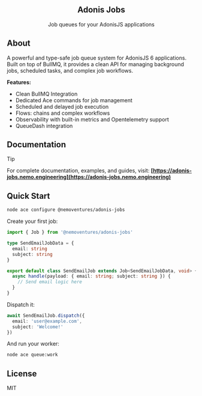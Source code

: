 <div align="center">
  <h2><b>Adonis Jobs</b></h2>
  <p>Job queues for your AdonisJS applications</p>
</div>

## About

A powerful and type-safe job queue system for AdonisJS 6 applications. Built on top of BullMQ, it provides a clean API for managing background jobs, scheduled tasks, and complex job workflows.

**Features:**
- Clean BullMQ Integration
- Dedicated Ace commands for job management
- Scheduled and delayed job execution
- Flows: chains and complex workflows
- Observability with built-in metrics and Opentelemetry support
- QueueDash integration

## Documentation

> [!TIP]
> For complete documentation, examples, and guides, visit: **[https://adonis-jobs.nemo.engineering](https://adonis-jobs.nemo.engineering)**

## Quick Start

```bash
node ace configure @nemoventures/adonis-jobs
```

Create your first job:

```typescript
import { Job } from '@nemoventures/adonis-jobs'

type SendEmailJobData = {
  email: string
  subject: string
}

export default class SendEmailJob extends Job<SendEmailJobData, void> {
  async handle(payload: { email: string; subject: string }) {
    // Send email logic here
  }
}
```

Dispatch it:

```typescript
await SendEmailJob.dispatch({ 
  email: 'user@example.com', 
  subject: 'Welcome!' 
})
```

And run your worker:

```bash
node ace queue:work
```

## License

MIT

